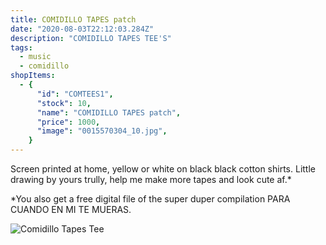 ```yaml
---
title: COMIDILLO TAPES patch
date: "2020-08-03T22:12:03.284Z"
description: "COMIDILLO TAPES TEE'S"
tags:
  - music
  - comidillo
shopItems:
  - {
      "id": "COMTEES1",
      "stock": 10,
      "name": "COMIDILLO TAPES patch",
      "price": 1000,
      "image": "0015570304_10.jpg",
    }
---
```


Screen printed at home, yellow or white on black black cotton shirts. Little drawing by yours trully, help me make more tapes and look cute af.\*

\*You also get a free digital file of the super duper compilation PARA CUANDO EN MI TE MUERAS.

![Comidillo Tapes Tee](0015570303_10.jpg)
